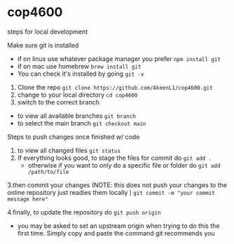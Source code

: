 # cop4600
steps for local development

Make sure git is installed 
* if on linux use whatever package manager you prefer
```npm install git```
* if on mac use homebrew
```brew install git```
* You can check it's installed by going
```git -v```

1. Clone the repo
   ```git clone https://github.com/AkeenL1/cop4600.git```
2. change to your local directory
  ```cd cop4600```
3. switch to the correct branch
  * to view all available branches
  ```git branch```
  * to select the main branch
  ```git checkout main```

Steps to push changes once finished w/ code
1. to view all changed files
  ```git status```
2. If everything looks good, to stage the files for commit do
   ```git add .```
   * otherwise if you want to only do a specific file or folder do
   ```git add /path/to/file```

3.then commit your changes (NOTE: this does not push your changes to the online repository just readies them locally )
  ```git commit -m "your commit message here"```
  
4.finally, to update the repository do
   ```git push origin```
   * you may be asked to set an upstream origin when trying to do this the first time. Simply copy and paste the command git recommends you
